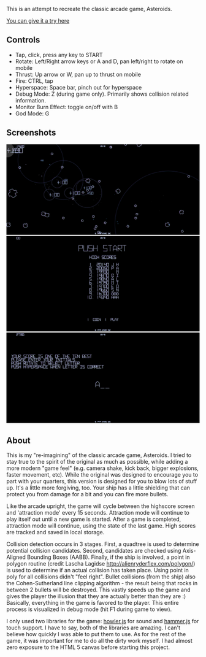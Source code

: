 
This is an attempt to recreate the classic arcade game, Asteroids.

[You can give it a try here](https://jphamilton.github.io/asteroids/)

## Controls

* Tap, click, press any key to START
* Rotate: Left/Right arrow keys or A and D, pan left/right to rotate on mobile
* Thrust: Up arrow or W, pan up to thrust on mobile
* Fire: CTRL, tap 
* Hyperspace: Space bar, pinch out for hyperspace
* Debug Mode: Z (during game only). Primarily shows collision related information.
* Monitor Burn Effect: toggle on/off with B
* God Mode: G

## Screenshots

![Sceenshot 1](https://raw.githubusercontent.com/jphamilton/asteroids/master/assets/1.png)
![Sceenshot 2](https://raw.githubusercontent.com/jphamilton/asteroids/master/assets/2.png)
![Sceenshot 3](https://raw.githubusercontent.com/jphamilton/asteroids/master/assets/3.png)

## About

This is my "re-imagining" of the classic arcade game, Asteroids. I tried to stay true to the spirit of the original as much as possible, while adding a more modern "game feel" 
(e.g. camera shake, kick back, bigger explosions, faster movement, etc). While the original was designed to encourage you to part with your quarters, this version is designed for you to
blow lots of stuff up. It's a little more forgiving, too. Your ship has a little shielding that can protect you from damage for a bit and you can fire more bullets.

Like the arcade upright, the game will cycle between the highscore screen and 'attraction mode' every 15 seconds. Attraction mode will continue to play itself out until a new game is started. 
After a game is completed, attraction mode will continue, using the state of the last game. High scores are tracked and saved in local storage.

Collision detection occurs in 3 stages. First, a quadtree is used to determine potential collision candidates. Second, candidates are checked using Axis-Aligned Bounding Boxes (AABB).
Finally, if the ship is involved, a point in polygon routine (credit Lascha Lagidse http://alienryderflex.com/polygon/) is used to determine if an actual collision has taken place. 
Using point in poly for all collisions didn't "feel right". Bullet collisions (from the ship) also the Cohen-Sutherland line clipping algorithm - the result being that rocks in between 2 bullets
will be destroyed. This vastly speeds up the game and gives the player the illusion that they are actually better than they are :) Basically, everything in the game is favored to the player. 
This entire process is visualized in debug mode (hit F1 during game to view).

I only used two libraries for the game: [howler.js](https://howlerjs.com/) for sound and [hammer.js](http://hammerjs.github.io/) for touch support. I have to say, both of the libraries are amazing. 
I can't believe how quickly I was able to put them to use. As for the rest of the game, it was important for me to do all the dirty work myself. I had almost zero exposure to the HTML 5 canvas before
starting this project.
